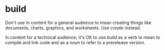 # build

Don't use in content for a general audience to mean creating things like documents, charts, graphics, and worksheets. Use *create* instead.

In content for a technical audience, it's OK to use *build* as a verb to mean to compile and link code and as a noun to refer to a prerelease version.
